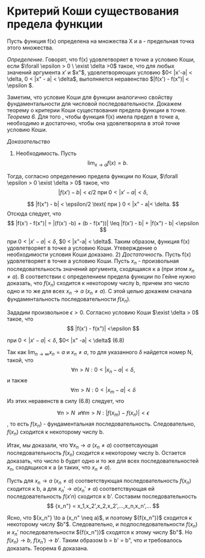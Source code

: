 # Критерий Коши существования предела функции

Пусть функция f(x) определена на множества X и a - предельная точка этого множества.

_Определение_. Говорят, что f(x) удовлетворяет в точке a условию Коши, если $\forall \epsilon > 0 \ \exist \delta >0$ такое, что для любых значений аргумента $x'$ и $x"$, удовлетворяющих условию $0< |x'-a| < \delta, 0 < |x" - a| < \delta$, выполняется неравенство $|f(x') - f(x")| < \epsilon $.

Заметим, что условие Коши для функции аналогично свойству фундаментальности для числовой последовательности.
Докажем теорему о критерии Коши существования предела функции в точке.
_Теорема 6._ Для того , чтобы функция f(x) имела предел в точке a, необходимо и достаточно, чтобы она удовлетворяла в этой точке условию Коши.

_Доказательство_
1) Необходимость. Пусть
$$
    \lim_{x\to a} f(x) = b.
$$

Тогда, согласно определению предела функции по Коши, $\forall \epsilon > 0 \exist \delta > 0$ такое, что 
$$
    |f(x') -b| < \epsilon/2 \text{ при  } 0 < |x'-a| <\delta,
$$

$$
    |f(x") - b| < \epsilon/2 \text{ при } 0 < |x" - a|< \delta. 
$$
Отсюда следует, что 
$$
    |f(x') - f(x")| = |(f(x') -b) + (b - f(x"))| \leq |f(x') - b| + |f(x") - b| <\epsilon
$$

при $0 <|x'-a| < \delta$, $0 < |x"-a| < \delta$. Таким образом, функция f(x) удовлетворяет в точке а условию Коши. Утеверждение о необходимости условия Коши доказано.
2) _Достаточность_. Пусть f(x) удовлетворяет в точке а условию Коши. Пусть ${x_n}$ - произвольная последовательность значений аргумента, сходящаяся к а (при этом $x_n \neq a$). В соответствии с определением предела функции по Гейне нужно доказать, что ${f(x_n)}$ сходится к некоторому числу b, причем это число одно и то же для всех ${x_n} \to a$ $(x_n \neq a)$. С этой целью докажем сначала фундаментальность последовательности ${f(x_n)}$. 

Зададим произвольное $\epsilon >0$. Согласно условию Коши $\exist \delta > 0$ такое, что 
$$
    |f(x') - f(x")| <\epsilon
$$

при $0< |x'-a|<\delta$, $0< |x" -a| < \delta$ (6.8)

Так как $\lim_{n\to\infty} x_n = a$ и $x_n \neq a$, то для указанного $\delta$ найдется номер N, такой, что
$$
    \forall n > N :  0 <|x_n-a| < \delta,
$$
и также
$$
    \forall m > N : 0< |x_m-a| < \delta 
$$
Из этих неравенств в силу (6.8) следует, что 

$$
    \forall n > N \ \ и \forall m > N : |f(x_m) - f(x_n)| < \epsilon
$$,
то есть ${f(x_n)}$ - фундаментальная последовательность. Следовательно, ${f(x_n)}$ сходится к некоторому числу b.

Итак, мы доказали, что $\forall {x_n} \to a$ $(x_n \neq a)$ соответсвующая последовательность ${f(x_n)}$ сходится к некоторому числу b. Остается доказать, что число b будет одно и то же для всех последовательностей ${x_n}$, сходящихся к а (и таких, что $x_n \neq a$).

Пусть для ${x_n} \to a\ (x_n \neq a)$ соответствующая последовательность ${f(x_n)}$ сходится к b, а для ${x_n'} \to a (x_n' \neq a)$ соответствующая ей последовательность ${f(x'n)}$ сходится к b'. Составим последовательность
$$
    {x_n"} = x_1,x_2',x_2,x_2',...,x_n,x_n',...
$$

Ясно, что ${x_n"} \to a (x_n" \neq a)$, и поэтому ${f(x_n")}$ сходится к некоторому числу $b"$. Следовательно, и подпоследовательности ${f(x_n)}$ и ${x_n'}$ последовательности ${f(x_n")}$ сходятся к этому числу $b"$. Но ${f(x_n)} \to b$, ${f(x_n')} \to b'$. Таким образом b = b' = b", что и требовалось доказать. Теорема 6 доказана.